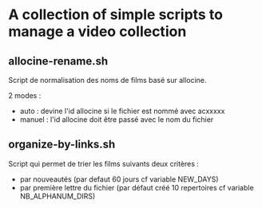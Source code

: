 A collection of simple scripts to manage a video collection
===========================================================

allocine-rename.sh
------------------

Script de normalisation des noms de films basé sur allocine.

2 modes :

* auto : devine l'id allocine si le fichier est nommé avec acxxxxx
* manuel : l'id allocine doit être passé avec le nom du fichier

organize-by-links.sh
--------------------

Script qui permet de trier les films suivants deux critères :

* par nouveautés (par defaut 60 jours cf variable NEW_DAYS)
* par première lettre du fichier (par défaut créé 10 repertoires cf variable NB_ALPHANUM_DIRS)